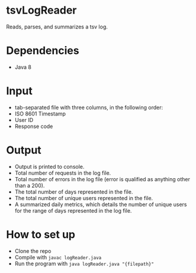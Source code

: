 # tsvLogReader
Reads, parses, and summarizes a tsv log.

# Dependencies
* Java 8

# Input
* tab-separated file with three columns, in the following order:
* ISO 8601 Timestamp
* User ID
* Response code

# Output
* Output is printed to console.
* Total number of requests in the log file.
* Total number of errors in the log file (error is qualified as anything other than a 200).
* The total number of days represented in the file.
* The total number of unique users represented in the file.
* A summarized daily metrics, which details the number of unique users for the range of days represented in the log file.

# How to set up
* Clone the repo
* Compile with `javac logReader.java`
* Run the program with `java logReader.java "{filepath}"`
